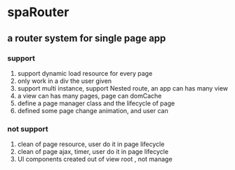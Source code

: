 # spaRouter

## a router system for single page app

### support
1. support dynamic load resource for every page
2. only work in a div the user given
3. support multi instance, support Nested route, an app can has many view
4. a view can has many pages, page can domCache
4. define a page manager class and the lifecycle of page
5. defined some page change animation, and user can 


### not support
1. clean of page resource, user do it in page lifecycle
2. clean of page ajax, timer, user do it in page lifecycle
3. UI components created out of view root , not manage

